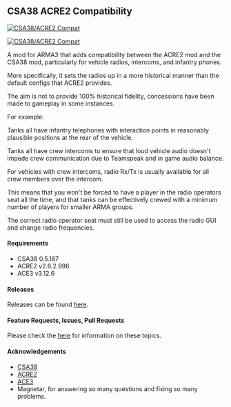 ## CSA38 ACRE2 Compatibility
<p align="left">
    <a href="https://github.com/Drofseh/CSA38_ACRE2_Compat/releases/latest">
        <img src="https://i.imgur.com/4Yx75rs.png" alt="CSA38/ACRE2 Compat">
    </a>
</p>
<p align="left">
    <a href="https://github.com/Drofseh/CSA38_ACRE2_Compat/releases/latest">
        <img src="https://img.shields.io/badge/Version-1.0.0-blue.svg" alt="CSA38/ACRE2 Compat">
    </a>
</p>
A mod for ARMA3 that adds compatibility between the ACRE2 mod and the CSA38 mod, particularly for vehicle radios, intercoms, and infantry phones.

More specifically, it sets the radios up in a more historical manner than the default configs that ACRE2 provides.

The aim is not to provide 100% historical fidelity, concessions have been made to gameplay in some instances.

For example:

Tanks all have infantry telephones with interaction points in reasonably plausible positions at the rear of the vehicle.

Tanks all have crew intercoms to ensure that loud vehicle audio doesn't impede crew communication due to Teamspeak and in game audio balance.

For vehicles with crew intercoms, radio Rx/Tx is usually available for all crew members over the intercom.

This means that you won't be forced to have a player in the radio operators seat all the time, and that tanks can be effectively crewed with a minimum number of players for smaller ARMA groups.

The correct radio operator seat must still be used to access the radio GUI and change radio frequencies.

#### Requirements
* CSA38 0.5.187
* ACRE2 v2.6.2.996
* ACE3 v3.12.6

#### Releases
Releases can be found [here](https://github.com/Drofseh/CSA38_ACRE2_Compat/releases).

#### Feature Requests, Issues, Pull Requests
Please check the [here](https://github.com/Drofseh/CSA38_ACRE2_Compat/blob/master/.github/CONTRIBUTING.md) for information on these topics.

#### Acknowledgements
* [CSA38](https://steamcommunity.com/workshop/filedetails/?id=641305739)
* [ACRE2](https://github.com/IDI-Systems/acre2)
* [ACE3](https://github.com/acemod/ACE3)
* Magnetar, for answering so many questions and fixing so many problems.
